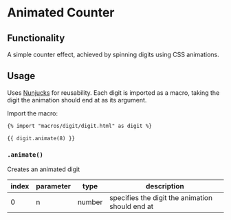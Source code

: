 # Animated Counter

## Functionality

A simple counter effect, achieved by spinning digits using CSS animations.

## Usage

Uses [Nunjucks](https://mozilla.github.io/nunjucks/) for reusability.
Each digit is imported as a macro, taking the digit the animation should
end at as its argument.

Import the macro:

```html
{% import "macros/digit/digit.html" as digit %}
```

```html
{{ digit.animate(8) }}
```

### `.animate()`

Creates an animated digit

index | parameter | type | description
--- | --- | --- | ---
0 | n | number | specifies the digit the animation should end at